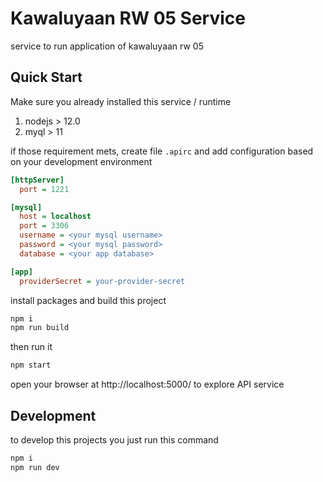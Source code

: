 # Kawaluyaan RW 05 Service

service to run application of kawaluyaan rw 05

## Quick Start

Make sure you already installed this service / runtime

1. nodejs > 12.0
1. myql > 11

if those requirement mets, create file `.apirc` and add configuration based on your development environment

```ini
[httpServer]
  port = 1221

[mysql]
  host = localhost
  port = 3306
  username = <your mysql username>
  password = <your mysql password>
  database = <your app database>

[app]
  providerSecret = your-provider-secret

```

install packages and build this project

```bash
npm i
npm run build
```

then run it

```bash
npm start
```

open your browser at http://localhost:5000/ to explore API service

## Development

to develop this projects you just run this command

```bash
npm i
npm run dev
```
